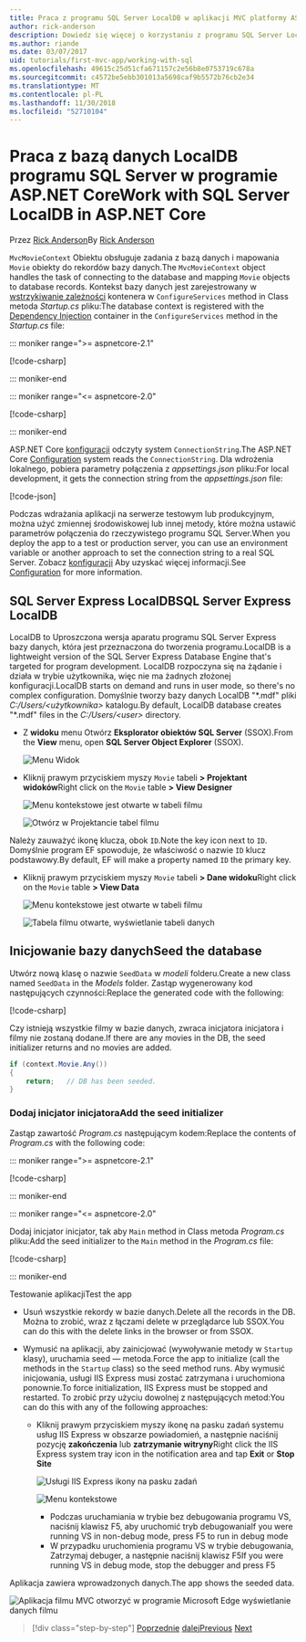 ```yaml
---
title: Praca z programu SQL Server LocalDB w aplikacji MVC platformy ASP.NET Core
author: rick-anderson
description: Dowiedz się więcej o korzystaniu z programu SQL Server LocalDB w prostej aplikacji ASP.NET Core MVC.
ms.author: riande
ms.date: 03/07/2017
uid: tutorials/first-mvc-app/working-with-sql
ms.openlocfilehash: 49615c25d51cfa671157c2e56b8e0753719c678a
ms.sourcegitcommit: c4572be5ebb301013a5698caf9b5572b76cb2e34
ms.translationtype: MT
ms.contentlocale: pl-PL
ms.lasthandoff: 11/30/2018
ms.locfileid: "52710104"
---
```

# <a name="work-with-sql-server-localdb-in-aspnet-core"></a><span data-ttu-id="7ec12-103">Praca z bazą danych LocalDB programu SQL Server w programie ASP.NET Core</span><span class="sxs-lookup"><span data-stu-id="7ec12-103">Work with SQL Server LocalDB in ASP.NET Core</span></span>

<span data-ttu-id="7ec12-104">Przez [Rick Anderson](https://twitter.com/RickAndMSFT)</span><span class="sxs-lookup"><span data-stu-id="7ec12-104">By [Rick Anderson](https://twitter.com/RickAndMSFT)</span></span>

<span data-ttu-id="7ec12-105">`MvcMovieContext` Obiektu obsługuje zadania z bazą danych i mapowania `Movie` obiekty do rekordów bazy danych.</span><span class="sxs-lookup"><span data-stu-id="7ec12-105">The `MvcMovieContext` object handles the task of connecting to the database and mapping `Movie` objects to database records.</span></span> <span data-ttu-id="7ec12-106">Kontekst bazy danych jest zarejestrowany w [wstrzykiwanie zależności](xref:fundamentals/dependency-injection) kontenera w `ConfigureServices` method in Class metoda *Startup.cs* pliku:</span><span class="sxs-lookup"><span data-stu-id="7ec12-106">The database context is registered with the [Dependency Injection](xref:fundamentals/dependency-injection) container in the `ConfigureServices` method in the *Startup.cs* file:</span></span>

::: moniker range=">= aspnetcore-2.1"

[!code-csharp[](~/tutorials/first-mvc-app/start-mvc/sample/MvcMovie21/Startup.cs?name=ConfigureServices&highlight=13-99)]

::: moniker-end

::: moniker range="<= aspnetcore-2.0"

[!code-csharp[](~/tutorials/first-mvc-app/start-mvc/sample/MvcMovie/Startup.cs?name=ConfigureServices&highlight=6-7)]

::: moniker-end

<span data-ttu-id="7ec12-107">ASP.NET Core [konfiguracji](xref:fundamentals/configuration/index) odczyty system `ConnectionString`.</span><span class="sxs-lookup"><span data-stu-id="7ec12-107">The ASP.NET Core [Configuration](xref:fundamentals/configuration/index) system reads the `ConnectionString`.</span></span> <span data-ttu-id="7ec12-108">Dla wdrożenia lokalnego, pobiera parametry połączenia z *appsettings.json* pliku:</span><span class="sxs-lookup"><span data-stu-id="7ec12-108">For local development, it gets the connection string from the *appsettings.json* file:</span></span>

[!code-json[](start-mvc/sample/MvcMovie/appsettings.json?highlight=2&range=8-10)]

<span data-ttu-id="7ec12-109">Podczas wdrażania aplikacji na serwerze testowym lub produkcyjnym, można użyć zmiennej środowiskowej lub innej metody, które można ustawić parametrów połączenia do rzeczywistego programu SQL Server.</span><span class="sxs-lookup"><span data-stu-id="7ec12-109">When you deploy the app to a test or production server, you can use an environment variable or another approach to set the connection string to a real SQL Server.</span></span> <span data-ttu-id="7ec12-110">Zobacz [konfiguracji](xref:fundamentals/configuration/index) Aby uzyskać więcej informacji.</span><span class="sxs-lookup"><span data-stu-id="7ec12-110">See [Configuration](xref:fundamentals/configuration/index) for more information.</span></span>

## <a name="sql-server-express-localdb"></a><span data-ttu-id="7ec12-111">SQL Server Express LocalDB</span><span class="sxs-lookup"><span data-stu-id="7ec12-111">SQL Server Express LocalDB</span></span>

<span data-ttu-id="7ec12-112">LocalDB to Uproszczona wersja aparatu programu SQL Server Express bazy danych, która jest przeznaczona do tworzenia programu.</span><span class="sxs-lookup"><span data-stu-id="7ec12-112">LocalDB is a lightweight version of the SQL Server Express Database Engine that's targeted for program development.</span></span> <span data-ttu-id="7ec12-113">LocalDB rozpoczyna się na żądanie i działa w trybie użytkownika, więc nie ma żadnych złożonej konfiguracji.</span><span class="sxs-lookup"><span data-stu-id="7ec12-113">LocalDB starts on demand and runs in user mode, so there's no complex configuration.</span></span> <span data-ttu-id="7ec12-114">Domyślnie tworzy bazy danych LocalDB "\*.mdf" pliki *C:/Users/\<użytkownika\>*  katalogu.</span><span class="sxs-lookup"><span data-stu-id="7ec12-114">By default, LocalDB database creates "\*.mdf" files in the *C:/Users/\<user\>* directory.</span></span>

* <span data-ttu-id="7ec12-115">Z **widoku** menu Otwórz **Eksplorator obiektów SQL Server** (SSOX).</span><span class="sxs-lookup"><span data-stu-id="7ec12-115">From the **View** menu, open **SQL Server Object Explorer** (SSOX).</span></span>

  ![Menu Widok](working-with-sql/_static/ssox.png)

* <span data-ttu-id="7ec12-117">Kliknij prawym przyciskiem myszy `Movie` tabeli **> Projektant widoków**</span><span class="sxs-lookup"><span data-stu-id="7ec12-117">Right click on the `Movie` table **> View Designer**</span></span>

  ![Menu kontekstowe jest otwarte w tabeli filmu](working-with-sql/_static/design.png)

  ![Otwórz w Projektancie tabel filmu](working-with-sql/_static/dv.png)

<span data-ttu-id="7ec12-120">Należy zauważyć ikonę klucza, obok `ID`.</span><span class="sxs-lookup"><span data-stu-id="7ec12-120">Note the key icon next to `ID`.</span></span> <span data-ttu-id="7ec12-121">Domyślnie program EF spowoduje, że właściwość o nazwie `ID` klucz podstawowy.</span><span class="sxs-lookup"><span data-stu-id="7ec12-121">By default, EF will make a property named `ID` the primary key.</span></span>

* <span data-ttu-id="7ec12-122">Kliknij prawym przyciskiem myszy `Movie` tabeli **> Dane widoku**</span><span class="sxs-lookup"><span data-stu-id="7ec12-122">Right click on the `Movie` table **> View Data**</span></span>

  ![Menu kontekstowe jest otwarte w tabeli filmu](working-with-sql/_static/ssox2.png)

  ![Tabela filmu otwarte, wyświetlanie tabeli danych](working-with-sql/_static/vd22.png)

## <a name="seed-the-database"></a><span data-ttu-id="7ec12-125">Inicjowanie bazy danych</span><span class="sxs-lookup"><span data-stu-id="7ec12-125">Seed the database</span></span>

<span data-ttu-id="7ec12-126">Utwórz nową klasę o nazwie `SeedData` w *modeli* folderu.</span><span class="sxs-lookup"><span data-stu-id="7ec12-126">Create a new class named `SeedData` in the *Models* folder.</span></span> <span data-ttu-id="7ec12-127">Zastąp wygenerowany kod następujących czynności:</span><span class="sxs-lookup"><span data-stu-id="7ec12-127">Replace the generated code with the following:</span></span>

[!code-csharp[](start-mvc/sample/MvcMovie/Models/SeedData.cs?name=snippet_1)]

<span data-ttu-id="7ec12-128">Czy istnieją wszystkie filmy w bazie danych, zwraca inicjatora inicjatora i filmy nie zostaną dodane.</span><span class="sxs-lookup"><span data-stu-id="7ec12-128">If there are any movies in the DB, the seed initializer returns and no movies are added.</span></span>

```csharp
if (context.Movie.Any())
{
    return;   // DB has been seeded.
}
```

<a name="si"></a>
### <a name="add-the-seed-initializer"></a><span data-ttu-id="7ec12-129">Dodaj inicjator inicjatora</span><span class="sxs-lookup"><span data-stu-id="7ec12-129">Add the seed initializer</span></span>

<span data-ttu-id="7ec12-130">Zastąp zawartość *Program.cs* następującym kodem:</span><span class="sxs-lookup"><span data-stu-id="7ec12-130">Replace the contents of *Program.cs* with the following code:</span></span>

::: moniker range=">= aspnetcore-2.1"

[!code-csharp[](~/tutorials/first-mvc-app/start-mvc/sample/MvcMovie21/Program.cs)]

::: moniker-end

::: moniker range="<= aspnetcore-2.0"

<span data-ttu-id="7ec12-131">Dodaj inicjator inicjator, tak aby `Main` method in Class metoda *Program.cs* pliku:</span><span class="sxs-lookup"><span data-stu-id="7ec12-131">Add the seed initializer to the `Main` method in the *Program.cs* file:</span></span>

[!code-csharp[](start-mvc/sample/MvcMovie/Program.cs?highlight=6,14-32)]

::: moniker-end

<span data-ttu-id="7ec12-132">Testowanie aplikacji</span><span class="sxs-lookup"><span data-stu-id="7ec12-132">Test the app</span></span>

* <span data-ttu-id="7ec12-133">Usuń wszystkie rekordy w bazie danych.</span><span class="sxs-lookup"><span data-stu-id="7ec12-133">Delete all the records in the DB.</span></span> <span data-ttu-id="7ec12-134">Można to zrobić, wraz z łączami delete w przeglądarce lub SSOX.</span><span class="sxs-lookup"><span data-stu-id="7ec12-134">You can do this with the delete links in the browser or from SSOX.</span></span>
* <span data-ttu-id="7ec12-135">Wymusić na aplikacji, aby zainicjować (wywoływanie metody w `Startup` klasy), uruchamia seed — metoda.</span><span class="sxs-lookup"><span data-stu-id="7ec12-135">Force the app to initialize (call the methods in the `Startup` class) so the seed method runs.</span></span> <span data-ttu-id="7ec12-136">Aby wymusić inicjowania, usługi IIS Express musi zostać zatrzymana i uruchomiona ponownie.</span><span class="sxs-lookup"><span data-stu-id="7ec12-136">To force initialization, IIS Express must be stopped and restarted.</span></span> <span data-ttu-id="7ec12-137">To zrobić przy użyciu dowolnej z następujących metod:</span><span class="sxs-lookup"><span data-stu-id="7ec12-137">You can do this with any of the following approaches:</span></span>

  * <span data-ttu-id="7ec12-138">Kliknij prawym przyciskiem myszy ikonę na pasku zadań systemu usług IIS Express w obszarze powiadomień, a następnie naciśnij pozycję **zakończenia** lub **zatrzymanie witryny**</span><span class="sxs-lookup"><span data-stu-id="7ec12-138">Right click the IIS Express system tray icon in the notification area and tap **Exit** or **Stop Site**</span></span>

    ![Usługi IIS Express ikony na pasku zadań](working-with-sql/_static/iisExIcon.png)

    ![Menu kontekstowe](working-with-sql/_static/stopIIS.png)

    * <span data-ttu-id="7ec12-141">Podczas uruchamiania w trybie bez debugowania programu VS, naciśnij klawisz F5, aby uruchomić tryb debugowania</span><span class="sxs-lookup"><span data-stu-id="7ec12-141">If you were running VS in non-debug mode, press F5 to run in debug mode</span></span>
    * <span data-ttu-id="7ec12-142">W przypadku uruchomienia programu VS w trybie debugowania, Zatrzymaj debuger, a następnie naciśnij klawisz F5</span><span class="sxs-lookup"><span data-stu-id="7ec12-142">If you were running VS in debug mode, stop the debugger and press F5</span></span>

<span data-ttu-id="7ec12-143">Aplikacja zawiera wprowadzonych danych.</span><span class="sxs-lookup"><span data-stu-id="7ec12-143">The app shows the seeded data.</span></span>

![Aplikacja filmu MVC otworzyć w programie Microsoft Edge wyświetlanie danych filmu](working-with-sql/_static/m55.png)

> [!div class="step-by-step"]
> <span data-ttu-id="7ec12-145">[Poprzednie](adding-model.md)
> [dalej](controller-methods-views.md)</span><span class="sxs-lookup"><span data-stu-id="7ec12-145">[Previous](adding-model.md)
[Next](controller-methods-views.md)</span></span>  
